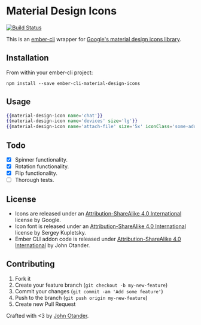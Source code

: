 # Material Design Icons

[![Build Status](https://travis-ci.org/johnotander/ember-cli-material-design-icons.svg?branch=master)](https://travis-ci.org/johnotander/ember-cli-material-design-icons)

This is an [ember-cli](http://ember-cli.com) wrapper for
[Google's material design icons library](https://github.com/google/material-design-icons).

## Installation

From within your ember-cli project:

```
npm install --save ember-cli-material-design-icons
```

## Usage

```hbs
{{material-design-icon name='chat'}}
{{material-design-icon name='devices' size='lg'}}
{{material-design-icon name='attach-file' size='5x' iconClass='some-additional-class'}}
```

## Todo

- [X] Spinner functionality.
- [X] Rotation functionality.
- [X] Flip functionality.
- [ ] Thorough tests.

## License

* Icons are released under an [Attribution-ShareAlike 4.0 International](http://creativecommons.org/licenses/by-sa/4.0/) license by Google.
* Icon font is released under an [Attribution-ShareAlike 4.0 International](http://creativecommons.org/licenses/by-sa/4.0/) license by Sergey Kupletsky.
* Ember CLI addon code is released under [Attribution-ShareAlike 4.0 International](http://creativecommons.org/licenses/by-sa/4.0/) by John Otander.

## Contributing

1. Fork it
2. Create your feature branch (`git checkout -b my-new-feature`)
3. Commit your changes (`git commit -am 'Add some feature'`)
4. Push to the branch (`git push origin my-new-feature`)
5. Create new Pull Request

Crafted with <3 by [John Otander](http://johnotander.com).
